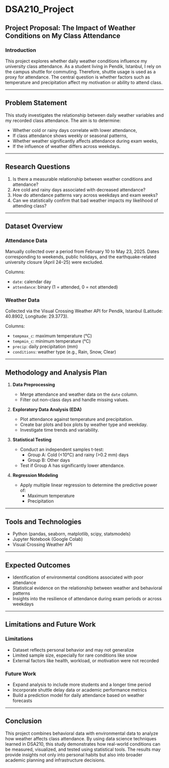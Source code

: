 # DSA210_Project

## Project Proposal: The Impact of Weather Conditions on My Class Attendance

### Introduction

This project explores whether daily weather conditions influence my university class attendance. As a student living in Pendik, Istanbul, I rely on the campus shuttle for commuting. Therefore, shuttle usage is used as a proxy for attendance. The central question is whether factors such as temperature and precipitation affect my motivation or ability to attend class.

---

## Problem Statement

This study investigates the relationship between daily weather variables and my recorded class attendance. The aim is to determine:

- Whether cold or rainy days correlate with lower attendance,
- If class attendance shows weekly or seasonal patterns,
- Whether weather significantly affects attendance during exam weeks,
- If the influence of weather differs across weekdays.

---

## Research Questions

1. Is there a measurable relationship between weather conditions and attendance?
2. Are cold and rainy days associated with decreased attendance?
3. How do attendance patterns vary across weekdays and exam weeks?
4. Can we statistically confirm that bad weather impacts my likelihood of attending class?

---

## Dataset Overview

### Attendance Data

Manually collected over a period from February 10 to May 23, 2025. Dates corresponding to weekends, public holidays, and the earthquake-related university closure (April 24–25) were excluded.

Columns:
- `date`: calendar day
- `attendance`: binary (1 = attended, 0 = not attended)

### Weather Data

Collected via the Visual Crossing Weather API for Pendik, Istanbul (Latitude: 40.8902, Longitude: 29.3773).

Columns:
- `tempmax_c`: maximum temperature (°C)
- `tempmin_c`: minimum temperature (°C)
- `precip`: daily precipitation (mm)
- `conditions`: weather type (e.g., Rain, Snow, Clear)

---

## Methodology and Analysis Plan

1. **Data Preprocessing**
   - Merge attendance and weather data on the `date` column.
   - Filter out non-class days and handle missing values.

2. **Exploratory Data Analysis (EDA)**
   - Plot attendance against temperature and precipitation.
   - Create bar plots and box plots by weather type and weekday.
   - Investigate time trends and variability.

3. **Statistical Testing**
   - Conduct an independent samples t-test:
     - Group A: Cold (<10°C) and rainy (>0.2 mm) days
     - Group B: Other days
   - Test if Group A has significantly lower attendance.

4. **Regression Modeling**
   - Apply multiple linear regression to determine the predictive power of:
     - Maximum temperature
     - Precipitation

---

## Tools and Technologies

- Python (pandas, seaborn, matplotlib, scipy, statsmodels)
- Jupyter Notebook (Google Colab)
- Visual Crossing Weather API

---

## Expected Outcomes

- Identification of environmental conditions associated with poor attendance
- Statistical evidence on the relationship between weather and behavioral patterns
- Insights into the resilience of attendance during exam periods or across weekdays

---

## Limitations and Future Work

### Limitations

- Dataset reflects personal behavior and may not generalize
- Limited sample size, especially for rare conditions like snow
- External factors like health, workload, or motivation were not recorded

### Future Work

- Expand analysis to include more students and a longer time period
- Incorporate shuttle delay data or academic performance metrics
- Build a prediction model for daily attendance based on weather forecasts

---

## Conclusion

This project combines behavioral data with environmental data to analyze how weather affects class attendance. By using data science techniques learned in DSA210, this study demonstrates how real-world conditions can be measured, visualized, and tested using statistical tools. The results may provide insights not only into personal habits but also into broader academic planning and infrastructure decisions.
